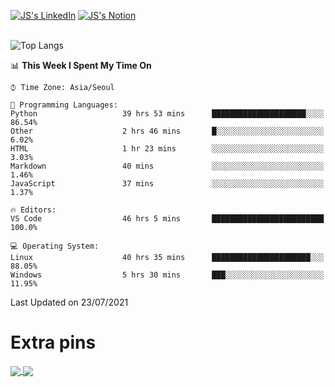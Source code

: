
[![JS's LinkedIn](https://img.shields.io/badge/LinkedIn-blue?style=for-the-badge&logo=linkedin)](https://www.linkedin.com/in/jaeseung-lee-5a2a32139/) 
[![JS's Notion](https://img.shields.io/badge/Notion-black?style=for-the-badge&logo=notion)](https://bit.ly/ljswiki1) <br><br>
<!-- ![JS's GitHub stats](https://github-readme-stats-lemon-five.vercel.app/api?username=tkxkd0159&hide=contribs,prs,stars,issues&show_icons=true&theme=react&include_all_commits=true)   -->
![Top Langs](https://github-readme-stats-lemon-five.vercel.app/api/top-langs/?username=tkxkd0159&layout=compact&hide=jupyter%20notebook,scss&langs_count=10)  


<!--START_SECTION:waka-->
📊 **This Week I Spent My Time On** 

```text
⌚︎ Time Zone: Asia/Seoul

💬 Programming Languages: 
Python                   39 hrs 53 mins      █████████████████████░░░░   86.54% 
Other                    2 hrs 46 mins       █░░░░░░░░░░░░░░░░░░░░░░░░   6.02% 
HTML                     1 hr 23 mins        ░░░░░░░░░░░░░░░░░░░░░░░░░   3.03% 
Markdown                 40 mins             ░░░░░░░░░░░░░░░░░░░░░░░░░   1.46% 
JavaScript               37 mins             ░░░░░░░░░░░░░░░░░░░░░░░░░   1.37%

🔥 Editors: 
VS Code                  46 hrs 5 mins       █████████████████████████   100.0%

💻 Operating System: 
Linux                    40 hrs 35 mins      ██████████████████████░░░   88.05% 
Windows                  5 hrs 30 mins       ███░░░░░░░░░░░░░░░░░░░░░░   11.95%

```


 Last Updated on 23/07/2021
<!--END_SECTION:waka-->

# Extra pins
<a href="https://github.com/tkxkd0159/go-chain">
  <img align="center" src="https://github-readme-stats-lemon-five.vercel.app/api/pin/?username=tkxkd0159&repo=go-chain&theme=react" />
</a>
<a href="https://github.com/tkxkd0159/dsalgo">
  <img align="center" src="https://github-readme-stats-lemon-five.vercel.app/api/pin/?username=tkxkd0159&repo=dsalgo&theme=react" />
</a>

<!---
- 🔭 I’m currently working on ...
- 🌱 I’m currently learning blockchain and distributed network
- 👯 I’m looking to collaborate on ...
- 🤔 I’m looking for help with ...
- 💬 Ask me about ...
- 📫 How to reach me: ...
- 😄 Pronouns: ...
- ⚡ Fun fact: ...
-->
